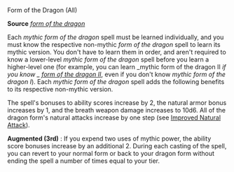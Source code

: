 Form of the Dragon (All)

**Source** [_form of the dragon_](spells/formOfTheDragon.md)

Each _mythic form of the dragon_ spell must be learned individually, and you must know the respective non-mythic _form of the dragon_ spell to learn its mythic version. You don't have to learn them in order, and aren't required to know a lower-level _mythic form of the dragon_ spell before you learn a higher-level one (for example, you can learn _mythic form of the dragon II _if you know _ [form of the dragon II](spells/formOfTheDragon.md#_form-of-the-dragon-ii)_, even if you don't know _mythic form of the dragon I_). Each _mythic form of the dragon_ spell adds the following benefits to its respective non-mythic version.

The spell's bonuses to ability scores increase by 2, the natural armor bonus increases by 1, and the breath weapon damage increases to 10d6. All of the dragon form's natural attacks increase by one step (see [Improved Natural Attack](monsters/monsterFeats.md#_improved-natural-attack)).

**Augmented (3rd)** : If you expend two uses of mythic power, the ability score bonuses increase by an additional 2. During each casting of the spell, you can revert to your normal form or back to your dragon form without ending the spell a number of times equal to your tier.

